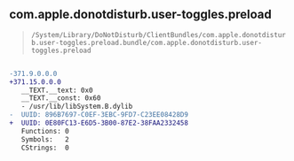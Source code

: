 ## com.apple.donotdisturb.user-toggles.preload

> `/System/Library/DoNotDisturb/ClientBundles/com.apple.donotdisturb.user-toggles.preload.bundle/com.apple.donotdisturb.user-toggles.preload`

```diff

-371.9.0.0.0
+371.15.0.0.0
   __TEXT.__text: 0x0
   __TEXT.__const: 0x60
   - /usr/lib/libSystem.B.dylib
-  UUID: 896B7697-C0EF-3EBC-9FD7-C23EE08428D9
+  UUID: 0E80FC13-E6D5-3B00-87E2-38FAA2332458
   Functions: 0
   Symbols:   2
   CStrings:  0

```
